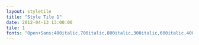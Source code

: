 ```yaml
---
layout: styletile
title: "Style Tile 1"
date: 2012-04-13 13:00:00
tile: 1
fonts: "Open+Sans:400italic,700italic,800italic,300italic,600italic,400,800,700,600,300|Open+Sans+Condensed:700,300,300italic"
---
```

